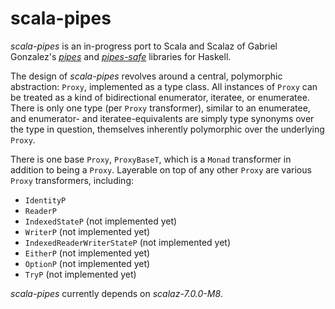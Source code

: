 scala-pipes
===

*scala-pipes* is an in-progress port to Scala and Scalaz of Gabriel Gonzalez's [*pipes*](http://hackage.haskell.org/package/pipes) and [*pipes-safe*](http://hackage.haskell.org/package/pipes-safe) libraries for Haskell.

The design of *scala-pipes* revolves around a central, polymorphic abstraction:  `Proxy`, implemented as a type class.  All instances of `Proxy` can be treated as a kind of bidirectional enumerator, iteratee, or enumeratee.  There is only one type (per `Proxy` transformer), similar to an enumeratee, and enumerator- and iteratee-equivalents are simply type synonyms over the type in question, themselves inherently polymorphic over the underlying `Proxy`.

There is one base `Proxy`, `ProxyBaseT`, which is a `Monad` transformer in addition to being a `Proxy`.  Layerable on top of any other `Proxy` are various `Proxy` transformers, including:

 - `IdentityP`
 - `ReaderP`
 - `IndexedStateP` (not implemented yet)
 - `WriterP` (not implemented yet)
 - `IndexedReaderWriterStateP` (not implemented yet)
 - `EitherP` (not implemented yet)
 - `OptionP` (not implemented yet)
 - `TryP` (not implemented yet)
 
 *scala-pipes* currently depends on *scalaz-7.0.0-M8*.
